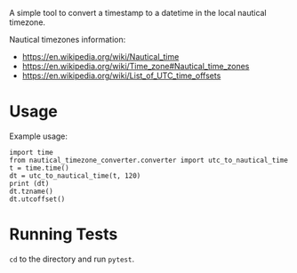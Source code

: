 A simple tool to convert a timestamp to a datetime in the local nautical timezone.

Nautical timezones information:
- https://en.wikipedia.org/wiki/Nautical_time
- https://en.wikipedia.org/wiki/Time_zone#Nautical_time_zones
- https://en.wikipedia.org/wiki/List_of_UTC_time_offsets

# Usage
Example usage:
```
import time
from nautical_timezone_converter.converter import utc_to_nautical_time
t = time.time()
dt = utc_to_nautical_time(t, 120)
print (dt)
dt.tzname()
dt.utcoffset()
```

# Running Tests
`cd` to the directory and run `pytest`.
